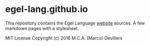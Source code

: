 # egel-lang.github.io

This repository contains the Egel Language [website](https://egel-lang.github.io/) sources. A few markdown pages with a stylesheet.

MIT License Copyright (c) 2016 M.C.A. (Marco) Devillers
